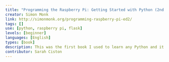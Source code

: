 ```yaml
---
title: "Programming the Raspberry Pi: Getting Started with Python (2nd Edition)"
creator: Simon Monk
link: http://simonmonk.org/programming-raspberry-pi-ed2/
tags: []
use: [python, raspberry pi, flask]
levels: [beginner]
languages: [English]
types: [book]
description: This was the first book I used to learn any Python and it helped me get over my huge 'I can't code' fears.
contributor: Sarah Ciston
---
```

